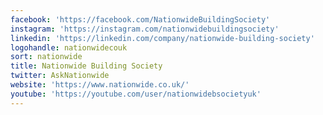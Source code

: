 ```yaml
---
facebook: 'https://facebook.com/NationwideBuildingSociety'
instagram: 'https://instagram.com/nationwidebuildingsociety'
linkedin: 'https://linkedin.com/company/nationwide-building-society'
logohandle: nationwidecouk
sort: nationwide
title: Nationwide Building Society
twitter: AskNationwide
website: 'https://www.nationwide.co.uk/'
youtube: 'https://youtube.com/user/nationwidebsocietyuk'
---
```

